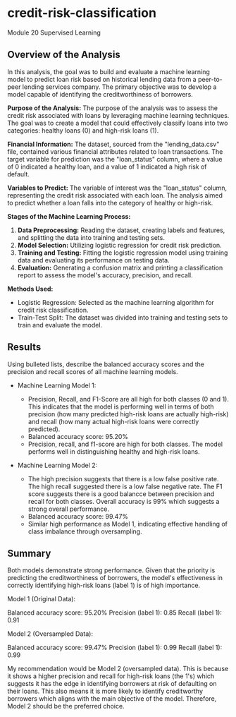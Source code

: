 # credit-risk-classification
Module 20 Supervised Learning

## Overview of the Analysis

In this analysis, the goal was to build and evaluate a machine learning model to predict loan risk based on historical lending data from a peer-to-peer lending services company. The primary objective was to develop a model capable of identifying the creditworthiness of borrowers.

**Purpose of the Analysis:** The purpose of the analysis was to assess the credit risk associated with loans by leveraging machine learning techniques. The goal was to create a model that could effectively classify loans into two categories: healthy loans (0) and high-risk loans (1).

**Financial Information:** The dataset, sourced from the "lending_data.csv" file, contained various financial attributes related to loan transactions. The target variable for prediction was the "loan_status" column, where a value of 0 indicated a healthy loan, and a value of 1 indicated a high risk of default.

**Variables to Predict:** The variable of interest was the "loan_status" column, representing the credit risk associated with each loan. The analysis aimed to predict whether a loan falls into the category of healthy or high-risk.

**Stages of the Machine Learning Process:**
1. **Data Preprocessing:** Reading the dataset, creating labels and features, and splitting the data into training and testing sets.
2. **Model Selection:** Utilizing logistic regression for credit risk prediction.
3. **Training and Testing:** Fitting the logistic regression model using training data and evaluating its performance on testing data.
4. **Evaluation:** Generating a confusion matrix and printing a classification report to assess the model's accuracy, precision, and recall.

**Methods Used:** 
- Logistic Regression: Selected as the machine learning algorithm for credit risk classification.
- Train-Test Split: The dataset was divided into training and testing sets to train and evaluate the model.

## Results

Using bulleted lists, describe the balanced accuracy scores and the precision and recall scores of all machine learning models.

* Machine Learning Model 1:
  * Precision, Recall, and F1-Score are all high for both classes (0 and 1). This indicates that the model is performing well in terms of both precision (how many predicted high-risk loans are actually high-risk) and recall (how many actual high-risk loans were correctly predicted).
  * Balanced accuracy score: 95.20%
  * Precision, recall, and f1-score are high for both classes. The model performs well in distinguishing healthy and high-risk loans.

* Machine Learning Model 2:
  * The high precision suggests that there is a low false positive rate. The high recall suggested there is a low false negative rate. The F1 score suggests there is a good balancce between precision and recall for both classes. Overall accuracy is 99% which suggests a strong overall performance.
  * Balanced accuracy score: 99.47%
  * Similar high performance as Model 1, indicating effective handling of class imbalance through oversampling.

## Summary

Both models demonstrate strong performance. Given that the priority is predicting the creditworthiness of borrowers, the model's effectiveness in correctly identifying high-risk loans (label 1) is of high importance.

Model 1 (Original Data):

Balanced accuracy score: 95.20%
Precision (label 1): 0.85
Recall (label 1): 0.91

Model 2 (Oversampled Data):

Balanced accuracy score: 99.47%
Precision (label 1): 0.99
Recall (label 1): 0.99 

My recommendation would be Model 2 (oversampled data). This is because it shows a higher precision and recall for high-risk loans (the 1's) which suggests it has the edge in identifying borrowers at risk of defaulting on their loans. This also means it is more likely to identify creditworthy borrowers which aligns with the main objective of the model. Therefore, Model 2 should be the preferred choice.
